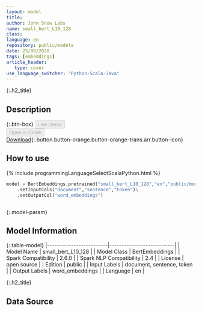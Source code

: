 ```yaml
---
layout: model
title: 
author: John Snow Labs
name: small_bert_L10_128
class: 
language: en
repository: public/models
date: 25/08/2020
tags: [embeddings]
article_header:
   type: cover
use_language_switcher: "Python-Scala-Java"
---
```


{:.h2_title}
## Description 




{:.btn-box}
<button class="button button-orange" disabled>Live Demo</button><br/><button class="button button-orange" disabled>Open in Colab</button><br/>[Download](https://s3.amazonaws.com/auxdata.johnsnowlabs.com/public/models/small_bert_L10_128_en_2.6.0_2.4_1598344364541.zip){:.button.button-orange.button-orange-trans.arr.button-icon}<br/>

## How to use 
<div class="tabs-box" markdown="1">

{% include programmingLanguageSelectScalaPython.html %}

```python
model = BertEmbeddings.pretrained("small_bert_L10_128","en","public/models")\
	.setInputCols("document","sentence","token")\
	.setOutputCol("word_embeddings")
```

```scala

```
</div>



{:.model-param}
## Model Information

{:.table-model}
|-------------------------|---------------------------|
| Model Name              | small_bert_L10_128        |
| Model Class             | BertEmbeddings            |
| Spark Compatibility     | 2.6.0                     |
| Spark NLP Compatibility | 2.4                       |
| License                 | open source               |
| Edition                 | public                    |
| Input Labels            | document, sentence, token |
| Output Labels           | word_embeddings           |
| Language                | en                        |




{:.h2_title}
## Data Source


